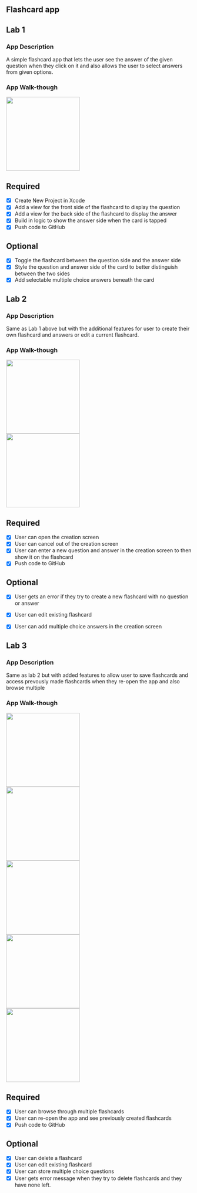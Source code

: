 ## Flashcard app

## Lab 1

### App Description
A simple flashcard app that lets the user see the answer of the given question when they click on it and also allows the user to select answers from given options.

### App Walk-though


<img src="http://g.recordit.co/KE8ufi48sv.gif" width=200><br>


## Required
- [x] Create New Project in Xcode
- [x] Add a view for the front side of the flashcard to display the question
- [x] Add a view for the back side of the flashcard to display the answer
- [x] Build in logic to show the answer side when the card is tapped
- [x] Push code to GitHub
## Optional
- [x] Toggle the flashcard between the question side and the answer side
- [x] Style the question and answer side of the card to better distinguish between the two sides
- [x] Add selectable multiple choice answers beneath the card

## Lab 2

### App Description
Same as Lab 1 above but with the additional features for user to create their own flashcard and answers or edit a current flashcard.

### App Walk-though

<img src="http://g.recordit.co/Io0AkMtokS.gif" width=200><br>
<img src="http://g.recordit.co/SEeFYhtIjv.gif" width=200><br>
 
## Required
- [x] User can open the creation screen
- [x] User can cancel out of the creation screen
- [x] User can enter a new question and answer in the creation screen to then show it on the flashcard
- [x] Push code to GitHub
## Optional
- [x] User gets an error if they try to create a new flashcard with no question or answer
- [x] User can edit existing flashcard
- [x] User can add multiple choice answers in the creation screen


## Lab 3

### App Description
Same as lab 2 but with added features to allow user to save flashcards and access prevously made flashcards when they re-open the app and also browse multiple 

### App Walk-though

<img src="http://g.recordit.co/U44uN0ozxO.gif" width=200><br>
<img src="http://g.recordit.co/IHtfe5YKPR.gif" width=200><br>
<img src="http://g.recordit.co/k6CYl1lZsF.gif" width=200><br>
<img src="http://g.recordit.co/ho640I7ikv.gif" width=200><br>
<img src="http://g.recordit.co/Z3pXH46ja3.gif" width=200><br>

## Required
- [x] User can browse through multiple flashcards
- [x] User can re-open the app and see previously created flashcards
- [x] Push code to GitHub

## Optional
- [x] User can delete a flashcard
- [x] User can edit existing flashcard
- [x] User can store multiple choice questions
- [x] User gets error message when they try to delete flashcards and they have none left.
